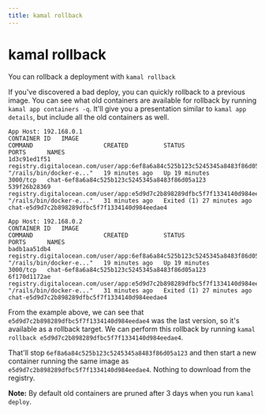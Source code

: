 ```yaml
---
title: kamal rollback
---
```


# kamal rollback

You can rollback a deployment with `kamal rollback`

If you've discovered a bad deploy, you can quickly rollback to a previous image. You can see what old containers are available for rollback by running `kamal app containers -q`. It'll give you a presentation similar to `kamal app details`, but include all the old containers as well.

```
App Host: 192.168.0.1
CONTAINER ID   IMAGE                                                                         COMMAND                    CREATED          STATUS                      PORTS      NAMES
1d3c91ed1f51   registry.digitalocean.com/user/app:6ef8a6a84c525b123c5245345a8483f86d05a123   "/rails/bin/docker-e..."   19 minutes ago   Up 19 minutes               3000/tcp   chat-6ef8a6a84c525b123c5245345a8483f86d05a123
539f26b28369   registry.digitalocean.com/user/app:e5d9d7c2b898289dfbc5f7f1334140d984eedae4   "/rails/bin/docker-e..."   31 minutes ago   Exited (1) 27 minutes ago              chat-e5d9d7c2b898289dfbc5f7f1334140d984eedae4

App Host: 192.168.0.2
CONTAINER ID   IMAGE                                                                         COMMAND                    CREATED          STATUS                      PORTS      NAMES
badb1aa51db4   registry.digitalocean.com/user/app:6ef8a6a84c525b123c5245345a8483f86d05a123   "/rails/bin/docker-e..."   19 minutes ago   Up 19 minutes               3000/tcp   chat-6ef8a6a84c525b123c5245345a8483f86d05a123
6f170d1172ae   registry.digitalocean.com/user/app:e5d9d7c2b898289dfbc5f7f1334140d984eedae4   "/rails/bin/docker-e..."   31 minutes ago   Exited (1) 27 minutes ago              chat-e5d9d7c2b898289dfbc5f7f1334140d984eedae4
```

From the example above, we can see that `e5d9d7c2b898289dfbc5f7f1334140d984eedae4` was the last version, so it's available as a rollback target. We can perform this rollback by running `kamal rollback e5d9d7c2b898289dfbc5f7f1334140d984eedae4`.

That'll stop `6ef8a6a84c525b123c5245345a8483f86d05a123` and then start a new container running the same image as `e5d9d7c2b898289dfbc5f7f1334140d984eedae4`. Nothing to download from the registry.

**Note:** By default old containers are pruned after 3 days when you run `kamal deploy`.
